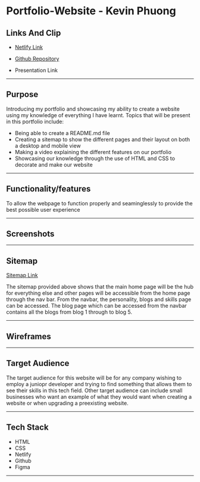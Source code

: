 # Portfolio-Website - Kevin Phuong

## Links And Clip

- [Netlify Link](https://kevinphuong.netlify.app/)

- [Github Repository](https://github.com/k3vinphuong/T1A2-Portfolio-Website)

- Presentation Link

---

## Purpose

Introducing my portfolio and showcasing my ability to create a website using my knowledge of everything I have learnt. Topics that will be present in this portfolio include:

- Being able to create a README.md file
- Creating a sitemap to show the different pages and their layout on both a desktop and mobile view
- Making a video explaining the different features on our portfolio
- Showcasing our knowledge through the use of HTML and CSS to decorate and make our website

---

## Functionality/features

To allow the webpage to function properly and seaminglessly to provide the best possible user experience

---

## Screenshots

---

## Sitemap

[Sitemap Link](./docs/Sitemap.png")

The sitemap provided above shows that the main home page will be the hub for everything else and other pages will be accessible from the home page through the nav bar. From the navbar, the personality, blogs and skills page can be accessed. The blog page which can be accessed from the navbar contains all the blogs from blog 1 through to blog 5.

---

## Wireframes

---

## Target Audience

The target audience for this website will be for any company wishing to employ a juniopr developer and trying to find something that allows them to see their skills in this tech field. Other target audience can include small businesses who want an example of what they would want when creating a website or when upgrading a preexisting website.

---

## Tech Stack

- HTML
- CSS
- Netlify
- Github
- Figma

---
